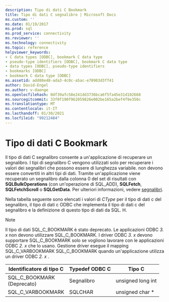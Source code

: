 ```yaml
---
description: Tipo di dati C Bookmark
title: Tipo di dati C segnalibro | Microsoft Docs
ms.custom: ''
ms.date: 01/19/2017
ms.prod: sql
ms.prod_service: connectivity
ms.reviewer: ''
ms.technology: connectivity
ms.topic: reference
helpviewer_keywords:
- C data types [ODBC], bookmark C data type
- pseudo-type identifiers [ODBC], bookmark C data type
- data types [ODBC], pseudo-type identifiers
- bookmarks [ODBC]
- bookmark C data type [ODBC]
ms.assetid: add88e48-ada3-4c0c-a5ac-e78903d3ff41
author: David-Engel
ms.author: v-daenge
ms.openlocfilehash: 0df39afc58e241dd3736bca6f5fa45e31d102668
ms.sourcegitcommit: 33f0f190f962059826e002be165a2bef4f9e350c
ms.translationtype: MT
ms.contentlocale: it-IT
ms.lasthandoff: 01/30/2021
ms.locfileid: "99212484"
---
```

# <a name="bookmark-c-data-type"></a>Tipo di dati C Bookmark
Il tipo di dati C segnalibro consente a un'applicazione di recuperare un segnalibro. I tipi di segnalibro C vengono utilizzati solo per recuperare i valori dei segnalibri che possono essere di lunghezza variabile. non devono essere convertiti in altri tipi di dati. Tramite un'applicazione viene recuperato un segnalibro dalla colonna 0 del set di risultati con **SQLBulkOperations** (con un'operazione di SQL_ADD), **SQLFetch**, **SQLFetchScroll** o **SQLGetData**. Per ulteriori informazioni, vedere [segnalibri](../../../odbc/reference/develop-app/bookmarks-odbc.md).  
  
 Nella tabella seguente sono elencati i valori di *CType* per il tipo di dati c del segnalibro, il tipo di dati c ODBC che implementa il tipo di dati c del segnalibro e la definizione di questo tipo di dati da SQL. H.  
  
> [!NOTE]
>  Il tipo di dati SQL_C_BOOKMARK è stato deprecato. Le applicazioni ODBC *3. x* non devono utilizzare SQL_C_BOOKMARK. I driver ODBC *3. x* devono supportare SQL_C_BOOKMARK solo se vogliono lavorare con le applicazioni ODBC *2. x* che lo usano. Gestione driver esegue il mapping SQL_C_VARBOOKMARK SQL_C_BOOKMARK quando un'applicazione utilizza un driver ODBC *2. x* .  
  
|Identificatore di tipo C|Typedef ODBC C|Tipo C|  
|-----------------------|--------------------|------------|  
|SQL_C_BOOKMARK<br />(Deprecato)|Segnalibro|unsigned long int|  
|SQL_C_VARBOOKMARK|SQLCHAR|unsigned char *|

